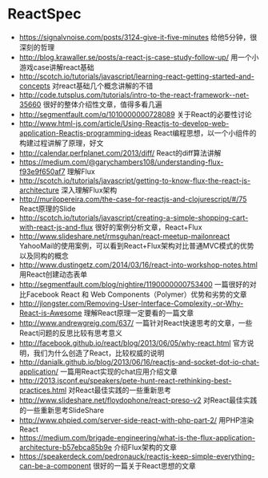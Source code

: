 ReactSpec
=========
* https://signalvnoise.com/posts/3124-give-it-five-minutes 给他5分钟，很深刻的哲理
* http://blog.krawaller.se/posts/a-react-js-case-study-follow-up/ 用一个小游戏case讲解react基础
* http://scotch.io/tutorials/javascript/learning-react-getting-started-and-concepts 对react基础几个概念讲解的不错
* http://code.tutsplus.com/tutorials/intro-to-the-react-framework--net-35660 很好的整体介绍性文章，值得多看几遍
* http://segmentfault.com/q/1010000000728089  关于React的必要性讨论
* http://www.html-js.com/article/Using-Reactjs-to-develop-web-application-Reactjs-programming-ideas React编程思想，以一个小组件的构建过程讲解了原理，好文
* http://calendar.perfplanet.com/2013/diff/  React的diff算法讲解
* https://medium.com/@garychambers108/understanding-flux-f93e9f650af7 理解Flux
* http://scotch.io/tutorials/javascript/getting-to-know-flux-the-react-js-architecture 深入理解Flux架构
* http://murilopereira.com/the-case-for-reactjs-and-clojurescript/#/75 React原理的Slide
* http://scotch.io/tutorials/javascript/creating-a-simple-shopping-cart-with-react-js-and-flux 很好的案例分析文章，React+Flux
* http://www.slideshare.net/rmsguhan/react-meetup-mailonreact YahooMail的使用案例，可以看到React+Flux架构对比普通MVC模式的优势以及同构的概念
* http://www.dustingetz.com/2014/03/16/react-into-workshop-notes.html 用React创建动态表单
* http://segmentfault.com/blog/nightire/1190000000753400 一篇很好的对比Facebook React 和 Web Components（Polymer）优势和劣势的文章
* http://jlongster.com/Removing-User-Interface-Complexity,-or-Why-React-is-Awesome 理解React原理一定要看的一篇文章
* http://www.andrewgreig.com/637/ 一篇针对React快速思考的文章，一些React问题的反思比较有思考意义
* http://facebook.github.io/react/blog/2013/06/05/why-react.html 官方说明，我们为什么创造了React，比较权威的说明
* http://danialk.github.io/blog/2013/06/16/reactjs-and-socket-dot-io-chat-application/ 一篇用React实现的chat应用介绍文章
* http://2013.jsconf.eu/speakers/pete-hunt-react-rethinking-best-practices.html  对React最佳实践的一些重新思考
* http://www.slideshare.net/floydophone/react-preso-v2  对React最佳实践的一些重新思考SlideShare
* http://www.phpied.com/server-side-react-with-php-part-2/ 用PHP渲染React
* https://medium.com/brigade-engineering/what-is-the-flux-application-architecture-b57ebca85b9e 介绍Flux架构的文章
* https://speakerdeck.com/pedronauck/reactjs-keep-simple-everything-can-be-a-component 很好的一篇关于React思想的文章
